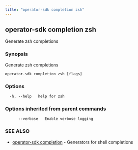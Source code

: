 ```yaml
---
title: "operator-sdk completion zsh"
---
```


## operator-sdk completion zsh

Generate zsh completions

### Synopsis

Generate zsh completions

```
operator-sdk completion zsh [flags]
```

### Options

```
  -h, --help   help for zsh
```

### Options inherited from parent commands

```
      --verbose   Enable verbose logging
```

### SEE ALSO

- [operator-sdk completion](../operator-sdk_completion) - Generators for shell completions
